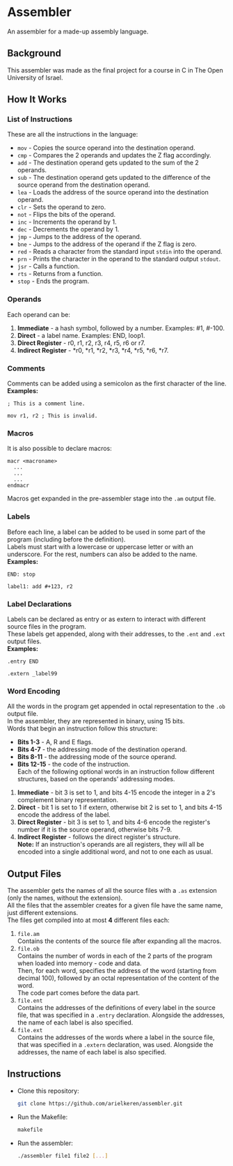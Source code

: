 # Assembler

An assembler for a made-up assembly language.

## Background
This assembler was made as the final project for a course in C in The Open University of Israel.

## How It Works
### List of Instructions
These are all the instructions in the language:<br>
* `mov` - Copies the source operand into the destination operand.
* `cmp` - Compares the 2 operands and updates the Z flag accordingly.
* `add` - The destination operand gets updated to the sum of the 2 operands.
* `sub` - The destination operand gets updated to the difference of the source operand from the destination operand.
* `lea` - Loads the address of the source operand into the destination operand.
* `clr` - Sets the operand to zero.
* `not` - Flips the bits of the operand.
* `inc` - Increments the operand by 1.
* `dec` - Decrements the operand by 1.
* `jmp` - Jumps to the address of the operand.
* `bne` - Jumps to the address of the operand if the Z flag is zero.
* `red` - Reads a character from the standard input `stdin` into the operand.
* `prn` - Prints the character in the operand to the standard output `stdout`.
* `jsr` - Calls a function.
* `rts` - Returns from a function.
* `stop` - Ends the program.

### Operands
Each operand can be:
1. **Immediate** - a hash symbol, followed by a number. Examples: #1, #-100.
2. **Direct** - a label name. Examples: END, loop1.
3. **Direct Register** - r0, r1, r2, r3, r4, r5, r6 or r7.
4. **Indirect Register** - *r0, *r1, *r2, *r3, *r4, *r5, *r6, *r7.

### Comments
Comments can be added using a semicolon as the first character of the line.<br>
**Examples:**
```
; This is a comment line.
```
```
mov r1, r2 ; This is invalid.
```

### Macros
It is also possible to declare macros:
```
macr <macroname>
  ...
  ...
  ...
endmacr
```
Macros get expanded in the pre-assembler stage into the `.am` output file.

### Labels
Before each line, a label can be added to be used in some part of the program (including before the definition).<br>
Labels must start with a lowercase or uppercase letter or with an underscore. For the rest, numbers can also be added to the name.<br>
**Examples:**
```
END: stop
```
```
label1: add #+123, r2
```

### Label Declarations
Labels can be declared as entry or as extern to interact with different source files in the program.<br>
These labels get appended, along with their addresses, to the `.ent` and `.ext` output files.<br>
**Examples:**
```
.entry END
```
```
.extern _label99
```

### Word Encoding
All the words in the program get appended in octal representation to the `.ob` output file.<br>
In the assembler, they are represented in binary, using 15 bits.<br>
Words that begin an instruction follow this structure:<br>
* **Bits 1-3** - A, R and E flags.
* **Bits 4-7** - the addressing mode of the destination operand.
* **Bits 8-11** - the addressing mode of the source operand.
* **Bits 12-15** - the code of the instruction.<br>
Each of the following optional words in an instruction follow different structures, based on the operands' addressing modes.<br>
1. **Immediate** - bit 3 is set to 1, and bits 4-15 encode the integer in a 2's complement binary representation.
2. **Direct** - bit 1 is set to 1 if extern, otherwise bit 2 is set to 1, and bits 4-15 encode the address of the label.
3. **Direct Register** - bit 3 is set to 1, and bits 4-6 encode the register's number if it is the source operand, otherwise bits 7-9.
4. **Indirect Register** - follows the direct register's structure.<br>
**Note:** If an instruction's operands are all registers, they will all be encoded into a single additional word, and not to one each as usual.


## Output Files
The assembler gets the names of all the source files with a `.as` extension (only the names, without the extension).<br>
All the files that the assembler creates for a given file have the same name, just different extensions.<br>
The files get compiled into at most **4** different files each:
1. `file.am`<br>
  Contains the contents of the source file after expanding all the macros.
2. `file.ob`<br>
  Contains the number of words in each of the 2 parts of the program when loaded into memory - code and data.<br>
  Then, for each word, specifies the address of the word (starting from decimal 100), followed by an octal representation of the content of the word.<br>
  The code part comes before the data part.
3. `file.ent`<br>
  Contains the addresses of the definitions of every label in the source file, that was specified in a `.entry` declaration.
  Alongside the addresses, the name of each label is also specified.
4. `file.ext`<br>
  Contains the addresses of the words where a label in the source file, that was specified in a `.extern` declaration, was used.
  Alongside the addresses, the name of each label is also specified.

## Instructions
* Clone this repository:
   ```bash
   git clone https://github.com/arielkeren/assembler.git
* Run the Makefile:
   ```bash
   makefile
* Run the assembler:
   ```bash
   ./assembler file1 file2 [...]

